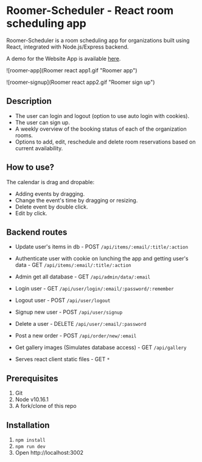 # Roomer-Scheduler - React room scheduling app
Roomer-Scheduler is a room scheduling app for organizations built using React, integrated with Node.js/Express backend.

A demo for the Website App is available [here](https://roomer-development.herokuapp.com/).

![roomer-app](Roomer react app1.gif "Roomer app")


![roomer-signup](Roomer react app2.gif "Roomer sign up")

## Description
* The user can login and logout (option to use auto login with cookies).
* The user can sign up.
* A weekly overview of the booking status of each of the organization rooms.
* Options to add, edit, reschedule and delete room reservations based on current availability.

## How to use?
The calendar is drag and dropable: 
* Adding events by dragging.
* Change the event's time by dragging or resizing.
* Delete event by double click.
* Edit by click.

## Backend routes
* Update user's items in db - POST `/api/items/:email/:title/:action`
    
* Authenticate user with cookie on lunching the app and getting user's data - GET `/api/items/:email/:title/:action`
    
* Admin get all database - GET `/api/admin/data/:email`
        
* Login user - GET `/api/user/login/:email/:password/:remember`

* Logout user - POST `/api/user/logout`

* Signup new user - POST `/api/user/signup`

* Delete a user - DELETE `/api/user/:email/:password`
   
* Post a new order - POST `/api/order/new/:email`
      
* Get gallery images (Simulates database access) - GET `/api/gallery`
   
* Serves react client static files - GET `*`

## Prerequisites
1. Git
2. Node v10.16.1
3. A fork/clone of this repo

## Installation
1. `npm install`
1. `npm run dev`
2. Open http://localhost:3002

<!-- ## Getting Started

These instructions will get you a copy of the project up and running on your local machine for development and testing purposes. See deployment for notes on how to deploy the project on a live system.

### Prerequisites

What things you need to install the software and how to install them

```
Give examples
```

### Installing

A step by step series of examples that tell you how to get a development env running

Say what the step will be

```
Give the example
```

And repeat

```
until finished
```

End with an example of getting some data out of the system or using it for a little demo

## Running the tests

Explain how to run the automated tests for this system

### Break down into end to end tests

Explain what these tests test and why

```
Give an example
```

### And coding style tests

Explain what these tests test and why

```
Give an example
```

## Deployment

Add additional notes about how to deploy this on a live system

## Built With

* [Dropwizard](http://www.dropwizard.io/1.0.2/docs/) - The web framework used
* [Maven](https://maven.apache.org/) - Dependency Management
* [ROME](https://rometools.github.io/rome/) - Used to generate RSS Feeds

## Contributing

Please read [CONTRIBUTING.md](https://gist.github.com/PurpleBooth/b24679402957c63ec426) for details on our code of conduct, and the process for submitting pull requests to us.

## Versioning

We use [SemVer](http://semver.org/) for versioning. For the versions available, see the [tags on this repository](https://github.com/your/project/tags). 

## Authors

* **Billie Thompson** - *Initial work* - [PurpleBooth](https://github.com/PurpleBooth)

See also the list of [contributors](https://github.com/your/project/contributors) who participated in this project.

## License

This project is licensed under the MIT License - see the [LICENSE.md](LICENSE.md) file for details

## Acknowledgments

* Hat tip to anyone whose code was used
* Inspiration
* etc
-->